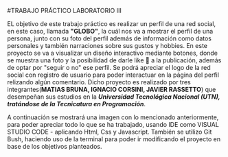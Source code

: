 #TRABAJO PRÁCTICO LABORATORIO III

EL objetivo de este trabajo práctico es realizar un perfil de una red social, en este caso, llamada **"GLOBO"**, la cuál nos va a mostrar el perfil de una persona, junto con su foto del perfil además de información como datos personales y también narraciones sobre sus gustos y hobbies.
En este proyecto se va a visualizar un diseño interactivo mediante botones, donde se muestra una foto y la posibilidad de darle like 🖤 a la publicación, además de optar por "seguir o no" ese perfil. Se podrá apreciar el logo de la red social con registro de usuario para poder interactuar en la página del perfil relizando algún comentario.
Dicho proyecto es realizado por tres integrantes(__MATIAS BRUNA, IGNACIO CORSINI, JAVIER RASSETTO__) que desempeñan sus estudios en la ***Universidad Tecnológica Nacional (UTN), tratándose de la Tecnicatura en Programación***.

A continuación se mostrará una imagen con lo mencionado anteriormente, para poder apreciar todo lo que se ha trabajado, usando IDE como VISUAL STUDIO CODE - aplicando Html, Css y  Javascript. También se utilizo Git Bush, haciendo uso de la terminal para poder ir modificando el proyecto en base de los objetivos planteados.



